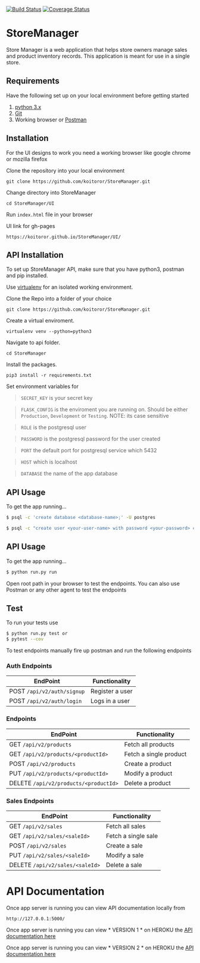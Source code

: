 [![Build Status](https://travis-ci.com/koitoror/StoreManager.svg?branch=ft-api-endpoints-v2-161242038)](https://travis-ci.org/koitoror/StoreManager)
[![Coverage Status](https://coveralls.io/repos/github/koitoror/StoreManager/badge.svg?branch=ft-api-endpoints-v2-161242038)](https://coveralls.io/github/koitoror/StoreManager?branch=ft-api-endpoints-v2-161242038)

# StoreManager
Store Manager is a web application that helps store owners manage sales and product inventory records. This application is meant for use in a single store.

## Requirements
Have the following set up on your local environment before getting started

1. [python 3.x](https://www.python.org/downloads/)
2. [Git](https://git-scm.com)
3. Working browser or [Postman](https://chrome.google.com/webstore/detail/postman/fhbjgbiflinjbdggehcddcbncdddomop?utm_source=chrome-app-launcher-info-dialog)

## Installation
For the UI designs to work you need a working browser like google chrome or mozilla firefox

Clone the repository into your local environment

```
git clone https://github.com/koitoror/StoreManager.git
```

Change directory into StoreManager
```
cd StoreManager/UI
```

Run `index.html` file in your browser

UI link for gh-pages

```
https://koitoror.github.io/StoreManager/UI/
```

## API Installation
To set up StoreManager API, make sure that you have python3, postman and pip installed.

Use [virtualenv](http://www.pythonforbeginners.com/basics/how-to-use-python-virtualenv) for an isolated working environment.

Clone the Repo into a folder of your choice
```
git clone https://github.com/koitoror/StoreManager.git
```

Create a virtual enviroment.
```
virtualenv venv --python=python3
```

Navigate to api folder.
```
cd StoreManager
```

Install the packages.
```
pip3 install -r requirements.txt
```

Set environment variables for 

> `SECRET_KEY` is your secret key

> `FLASK_CONFIG` is the enviroment you are running on. Should be either `Production`, `Development` or `Testing`. NOTE: its case sensitive

> `ROLE` is the postgresql user

> `PASSWORD` is the postgresql password for the user created

> `PORT` the default port for postgresql service which 5432

> `HOST` which is localhost

> `DATABASE` the name of the app database


## API Usage

To get the app running...

```bash
$ psql -c 'create database <database-name>;' -U postgres
```

```bash
$ psql -c "create user <your-user-name> with password <your-password> createdb;" -U postgres
```

## API Usage

To get the app running...

```bash
$ python run.py run
```

Open root path in your browser to test the endpoints. 
You can also use Postman or any other agent to test the endpoints

## Test

To run your tests use

```bash
$ python run.py test or 
$ pytest --cov
```

To test endpoints manually fire up postman and run the following endpoints


### Auth Endpoints
**EndPoint** | **Functionality**
--- | ---
POST  `/api/v2/auth/signup` | Register a user
POST  `/api/v2/auth/login` | Logs in a user


###  Endpoints
**EndPoint** | **Functionality**
--- | ---
GET  `/api/v2/products` | Fetch all products
GET  `/api/v2/products/<productId>` | Fetch a single product 
POST  `/api/v2/products` | Create a product
PUT  `/api/v2/products/<productId>` | Modify a product
DELETE  `/api/v2/products/<productId>` | Delete a product


### Sales Endpoints
**EndPoint** | **Functionality**
--- | ---
GET  `/api/v2/sales` | Fetch all sales
GET  `/api/v2/sales/<saleId>` | Fetch a single sale 
POST  `/api/v2/sales` | Create a sale
PUT  `/api/v2/sales/<saleId>` | Modify a sale
DELETE  `/api/v2/sales/<saleId>` | Delete a sale



# API Documentation
Once app server is running you can view API documentation locally from
```
http://127.0.0.1:5000/
```

Once app server is running you can view * VERSION 1 * on HEROKU the [API documentation here](https://store-manager-ke.herokuapp.com)


Once app server is running you can view * VERSION 2 * on HEROKU the [API documentation here](https://store-manager-ke-v2.herokuapp.com/)






